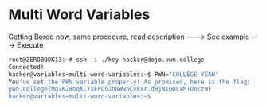 # Multi Word Variables
Getting Bored now, same procedure, read description ---> See example ---> Execute

```bash
root@ZEROBOOK13:~# ssh -i ./key hacker@dojo.pwn.college
Connected!
hacker@variables~multi-word-variables:~$ PWN="COLLEGE YEAH"
You've set the PWN variable properly! As promised, here is the flag:
pwn.college{Mq7K28oqKL7XFPD5Jh8WwnCvFxr.dBjN1QDLxMTO0czW}
hacker@variables~multi-word-variables:~$
```
